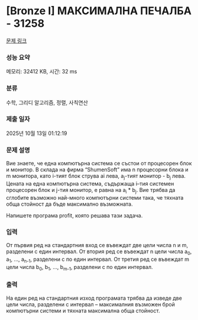 # [Bronze I] МАКСИМАЛНА ПЕЧАЛБА - 31258 

[문제 링크](https://www.acmicpc.net/problem/31258) 

### 성능 요약

메모리: 32412 KB, 시간: 32 ms

### 분류

수학, 그리디 알고리즘, 정렬, 사칙연산

### 제출 일자

2025년 10월 13일 01:12:19

### 문제 설명

<p>Вие знаете, че една компютърна система се състои от процесорен блок и монитор. В склада на фирма “ShumenSoft” има n процесорни блока и m монитора, като i-тият блок струва ai лева, а<sub>j</sub>-тият монитор - b<sub>j</sub> лева. Цената на една компютърна система, съдържаща i–тия системен процесорен блок и j-тия монитор, е равна на a<sub>i</sub> * b<sub>j</sub>. Вие трябва да сглобите възможно най-много компютърни системи така, че тяхната обща стойност да бъде максимално възможната.</p>

<p>Напишете програма profit, която решава тази задача.</p>

### 입력 

 <p>От първия ред на стандартния вход се въвеждат две цели числа n и m, разделени с един интервал. От втория ред се въвеждат n цели числа a<sub>0</sub>, a<sub>1</sub>, ..., a<sub>n-1</sub>, разделени с по един интервал. От третия ред се въвеждат m цели числа b<sub>0</sub>, b<sub>1</sub>, ..., b<sub>m-1</sub>, разделени с по един интервал.</p>

### 출력 

 <p>На един ред на стандартния изход програмата трябва да изведе две цели числа, разделени с интервал – максималния възможен брой компютърни системи и тяхната максимална обща стойност.</p>

